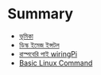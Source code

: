 # Summary

* [ভূমিকা](README.md)
* [ডিস্ক ইমেজ ইন্সটল](chapter1.md)
* [রাস্পবেরি পাই wiringPi](wiringpi.md)
* [Basic Linux Command](basic-linux-command.md)

